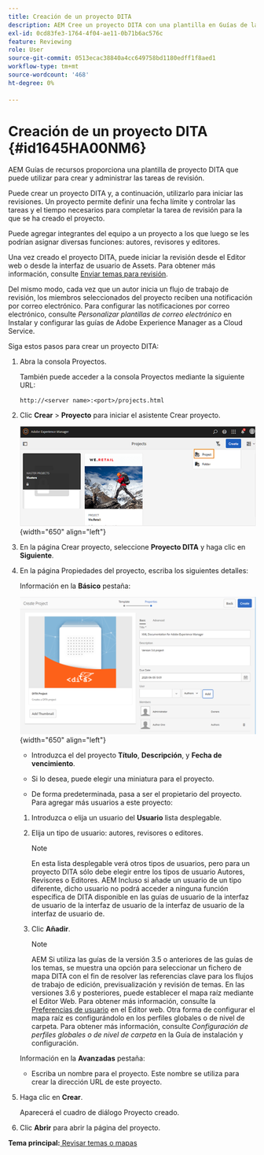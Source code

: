 ```yaml
---
title: Creación de un proyecto DITA
description: AEM Cree un proyecto DITA con una plantilla en Guías de la. Aprenda a utilizar un proyecto DITA para iniciar las revisiones.
exl-id: 0cd83fe3-1764-4f04-ae11-0b71b6ac576c
feature: Reviewing
role: User
source-git-commit: 0513ecac38840a4cc649758bd1180edff1f8aed1
workflow-type: tm+mt
source-wordcount: '468'
ht-degree: 0%

---
```


# Creación de un proyecto DITA {#id1645HA00NM6}

AEM Guías de recursos proporciona una plantilla de proyecto DITA que puede utilizar para crear y administrar las tareas de revisión.

Puede crear un proyecto DITA y, a continuación, utilizarlo para iniciar las revisiones. Un proyecto permite definir una fecha límite y controlar las tareas y el tiempo necesarios para completar la tarea de revisión para la que se ha creado el proyecto.

Puede agregar integrantes del equipo a un proyecto a los que luego se les podrían asignar diversas funciones: autores, revisores y editores.

Una vez creado el proyecto DITA, puede iniciar la revisión desde el Editor web o desde la interfaz de usuario de Assets. Para obtener más información, consulte [Enviar temas para revisión](review-send-topics-for-review.md#).

Del mismo modo, cada vez que un autor inicia un flujo de trabajo de revisión, los miembros seleccionados del proyecto reciben una notificación por correo electrónico. Para configurar las notificaciones por correo electrónico, consulte *Personalizar plantillas de correo electrónico* en Instalar y configurar las guías de Adobe Experience Manager as a Cloud Service.

Siga estos pasos para crear un proyecto DITA:

1. Abra la consola Proyectos.

   También puede acceder a la consola Proyectos mediante la siguiente URL:

   ```http
   http://<server name>:<port>/projects.html
   ```

1. Clic **Crear** \> **Proyecto** para iniciar el asistente Crear proyecto.

   ![](images/project-console-63.png){width="650" align="left"}

1. En la página Crear proyecto, seleccione **Proyecto DITA** y haga clic en **Siguiente**.

1. En la página Propiedades del proyecto, escriba los siguientes detalles:

   Información en la **Básico** pestaña:

   ![](images/create-project.png){width="650" align="left"}

   - Introduzca el del proyecto **Título**, **Descripción**, y **Fecha de vencimiento**.

   - Si lo desea, puede elegir una miniatura para el proyecto.

   - De forma predeterminada, pasa a ser el propietario del proyecto. Para agregar más usuarios a este proyecto:

   1. Introduzca o elija un usuario del **Usuario** lista desplegable.

   1. Elija un tipo de usuario: autores, revisores o editores.

      >[!NOTE]
      >
      >En esta lista desplegable verá otros tipos de usuarios, pero para un proyecto DITA sólo debe elegir entre los tipos de usuario Autores, Revisores o Editores. AEM Incluso si añade un usuario de un tipo diferente, dicho usuario no podrá acceder a ninguna función específica de DITA disponible en las guías de usuario de la interfaz de usuario de la interfaz de usuario de la interfaz de usuario de la interfaz de usuario de.

   1. Clic **Añadir**.

      >[!NOTE]
      >
      >AEM Si utiliza las guías de la versión 3.5 o anteriores de las guías de los temas, se muestra una opción para seleccionar un fichero de mapa DITA con el fin de resolver las referencias clave para los flujos de trabajo de edición, previsualización y revisión de temas. En las versiones 3.6 y posteriores, puede establecer el mapa raíz mediante el Editor Web. Para obtener más información, consulte la [Preferencias de usuario](web-editor-features.md#id2087G0P40SB) en el Editor web. Otra forma de configurar el mapa raíz es configurándolo en los perfiles globales o de nivel de carpeta. Para obtener más información, consulte *Configuración de perfiles globales o de nivel de carpeta* en la Guía de instalación y configuración.

   Información en la **Avanzadas** pestaña:

   - Escriba un nombre para el proyecto. Este nombre se utiliza para crear la dirección URL de este proyecto.

1. Haga clic en **Crear**.

   Aparecerá el cuadro de diálogo Proyecto creado.

1. Clic **Abrir** para abrir la página del proyecto.


**Tema principal:**[ Revisar temas o mapas](review.md)
